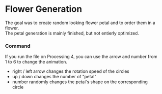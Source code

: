 # Flower Generation

The goal was to create random looking flower petal and to order them in a flower.  
The petal generation is mainly finished, but not entierly optimized.  

### Command

If you run the file on Processing 4, you can use the arrow and number from 1 to 6 to change the animation.
* right / left arrow changes the rotation speed of the circles
* up / down changes the number of "petal"
* number randomly changes the petal's shape on the corresponding circle
